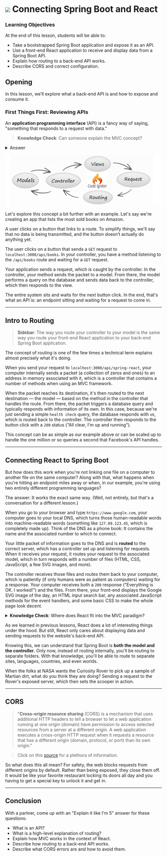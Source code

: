 
# ![](https://ga-dash.s3.amazonaws.com/production/assets/logo-9f88ae6c9c3871690e33280fcf557f33.png) Connecting Spring Boot and React

### Learning Objectives

At the end of this lesson, students will be able to:
- Take a bootstrapped Spring Boot application and expose it as an API.
- Use a front-end React application to receive and display data from a Spring Boot API.
- Explain how routing to a back-end API works.
- Describe CORS and correct configuration.


## Opening

In this lesson, we’ll explore what a back-end API is and how to expose and consume it.

### First Things First: Reviewing APIs

An **application programming interface** (API) is a fancy way of saying, "something that responds to a request with data."

> **Knowledge Check**: Can someone explain the MVC concept?

<details>

<summary>Answer</summary>

MVC is a programming concept that explains how data goes from the view to the controller, then to the model and back to the controller, then to the view and back to the controller, and so on.

</details>

![](mvc.PNG)

Let's explore this concept a bit further with an example. Let's say we're creating an app that lists the most sold books on Amazon. 

A user clicks on a button that links to a route. To simplify things, we'll say that no data is being transmitted, and the button doesn’t actually do anything yet.

The user clicks on a button that sends a `GET` request to `localhost:3000/api/books`. In your controller, you have a method listening to the `/api/books` route and waiting for a `GET` request.

Your application sends a request, which is caught by the controller. In the controller, your method sends the packet to a model. From there, the model performs a query on the database and sends data back to the controller, which then responds to the view.

The entire system sits and waits for the next button click. In the end, that's what an API is: an endpoint sitting and waiting for a request to come in.

-------

## Intro to Routing

> **Sidebar**: The way you route your controller to your model is the same way you route your front-end React application to your back-end Spring Boot application.

The concept of routing is one of the few times a technical term explains almost precisely what it's doing.

When you send your request to `localhost:3000/api/spring-react`, your computer internally sends a packet (a collection of zeros and ones) to an address in memory associated with it, which is a controller that contains a number of methods when using an MVC framework.

When the packet reaches its destination, it's then routed to the next destination — the model — based on the method in the controller that handles the route. From there, the packet triggers a database query and typically responds with information of its own. In this case, because we're just sending a simple `health check` query, the database responds with `ok`, which is routed back to the controller. The controller then responds to the button click with a `200` status ("All clear, I'm up and running").

This concept can be as simple as our example above or can be scaled up to handle the one million or so queries a second that Facebook's API handles.

-----

## Connecting React to Spring Boot

But how does this work when you're not linking one file on a computer to another file on the same computer? Along with that, what happens when you're hitting an endpoint miles away or when, in our example, you're using two entirely different programming languages?

The answer: It works the exact same way. (Well, not entirely, but that's a conversation for a different lesson.) 

When you go to your browser and type `https://www.google.com`, your computer goes to your local DNS, which turns those human-readable words into machine-readable words (something like `127.09.123.45`, which is completely made up). Think of the DNS as a phone book: It contains the name and the associated number to which to connect.

Your little packet of information goes to the DNS and is **routed** to the correct server, which has a controller set up and listening for requests. When it receives your request, it routes your request to the associated model, which in turn responds with a number of files (HTML, CSS, JavaScript, a few SVG images, and more).

The controller receives those files and routes them back to your computer, which is patiently (if only humans were as patient as computers) waiting for a response. Your computer receives both a `200` response ("Everything is OK. I worked!") and the files. From there, your front-end displays the Google SVG image of the day, an HTML input search bar, any associated JavaScript methods for the event handlers, and some basic CSS to make the whole page look decent.

<details>

<summary><b>Knowledge Check</b>: Where does React fit into the MVC paradigm?</summary>

React is the **view**. It's only concerned with displaying information, taking user input, and routing it to the appropriate place.

</details>

As we learned in previous lessons, React does a lot of interesting things under the hood. But still, React only cares about displaying data and sending requests to the website's back-end API.

Knowing this, we can understand that Spring Boot is **both the model and the controller**. Only now, instead of routing internally, you'll be routing to separate folders. With that knowledge, you'll be able to route to separate sites, languages, countries, and even worlds.

When the folks at NASA wants the Curiosity Rover to pick up a sample of Martian dirt, what do you think they are doing? Sending a request to the Rover's exposed server, which then sets the scooper in action.

------

## CORS 

> "**Cross-origin resource sharing** (CORS) is a mechanism that uses additional HTTP headers to tell a browser to let a web application running at one origin (domain) have permission to access selected resources from a server at a different origin. A web application executes a cross-origin HTTP request when it requests a resource that has a different origin (domain, protocol, or port) than its own origin."

> Click on this [source](https://developer.mozilla.org/en-US/docs/Web/HTTP/CORS) for a plethora of information.

So what does this all mean? For safety, the web blocks requests from different origins by default. Rather than being exposed, they close them off. It would be like your favorite restaurant locking its doors all day and you having to get a special key to unlock it and get in.



------

## Conclusion 

With a partner, come up with an "Explain it like I'm 5" answer for these questions:

- What is an API?
- What is a high-level explanation of routing?
- Explain how MVC works in the context of React.
- Describe how routing to a back-end API works.
- Describe what CORS errors are and how to avoid them.
